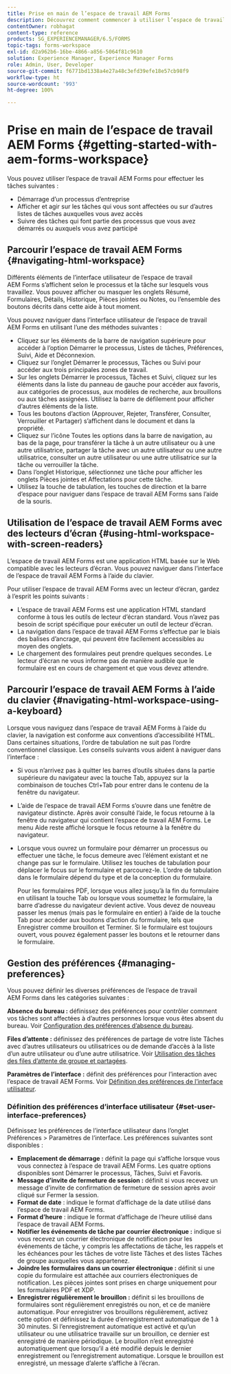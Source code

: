 ```yaml
---
title: Prise en main de l’espace de travail AEM Forms
description: Découvrez comment commencer à utiliser l’espace de travail AEM Forms LiveCycle pour gérer vos processus d’automatisation d’entreprise.
contentOwner: robhagat
content-type: reference
products: SG_EXPERIENCEMANAGER/6.5/FORMS
topic-tags: forms-workspace
exl-id: d2a962b6-16be-4866-a856-5064f81c9610
solution: Experience Manager, Experience Manager Forms
role: Admin, User, Developer
source-git-commit: f6771bd1338a4e27a48c3efd39efe18e57cb98f9
workflow-type: ht
source-wordcount: '993'
ht-degree: 100%

---
```


# Prise en main de l’espace de travail AEM Forms {#getting-started-with-aem-forms-workspace}

Vous pouvez utiliser l’espace de travail AEM Forms pour effectuer les tâches suivantes :

* Démarrage d’un processus d’entreprise
* Afficher et agir sur les tâches qui vous sont affectées ou sur d’autres listes de tâches auxquelles vous avez accès
* Suivre des tâches qui font partie des processus que vous avez démarrés ou auxquels vous avez participé

## Parcourir l’espace de travail AEM Forms {#navigating-html-workspace}

Différents éléments de l’interface utilisateur de l’espace de travail AEM Forms s’affichent selon le processus et la tâche sur lesquels vous travaillez. Vous pouvez afficher ou masquer les onglets Résumé, Formulaires, Détails, Historique, Pièces jointes ou Notes, ou l’ensemble des boutons décrits dans cette aide à tout moment.

Vous pouvez naviguer dans l’interface utilisateur de l’espace de travail AEM Forms en utilisant l’une des méthodes suivantes :

* Cliquez sur les éléments de la barre de navigation supérieure pour accéder à l’option Démarrer le processus, Listes de tâches, Préférences, Suivi, Aide et Déconnexion.
* Cliquez sur l’onglet Démarrer le processus, Tâches ou Suivi pour accéder aux trois principales zones de travail.
* Sur les onglets Démarrer le processus, Tâches et Suivi, cliquez sur les éléments dans la liste du panneau de gauche pour accéder aux favoris, aux catégories de processus, aux modèles de recherche, aux brouillons ou aux tâches assignées. Utilisez la barre de défilement pour afficher d’autres éléments de la liste.
* Tous les boutons d’action (Approuver, Rejeter, Transférer, Consulter, Verrouiller et Partager) s’affichent dans le document et dans la propriété.
* Cliquez sur l’icône Toutes les options dans la barre de navigation, au bas de la page, pour transférer la tâche à un autre utilisateur ou à une autre utilisatrice, partager la tâche avec un autre utilisateur ou une autre utilisatrice, consulter un autre utilisateur ou une autre utilisatrice sur la tâche ou verrouiller la tâche.
* Dans l’onglet Historique, sélectionnez une tâche pour afficher les onglets Pièces jointes et Affectations pour cette tâche.
* Utilisez la touche de tabulation, les touches de direction et la barre d’espace pour naviguer dans l’espace de travail AEM Forms sans l’aide de la souris.

## Utilisation de l’espace de travail AEM Forms avec des lecteurs d’écran {#using-html-workspace-with-screen-readers}

L’espace de travail AEM Forms est une application HTML basée sur le Web compatible avec les lecteurs d’écran. Vous pouvez naviguer dans l’interface de l’espace de travail AEM Forms à l’aide du clavier.

Pour utiliser l’espace de travail AEM Forms avec un lecteur d’écran, gardez à l’esprit les points suivants :

* L’espace de travail AEM Forms est une application HTML standard conforme à tous les outils de lecteur d’écran standard. Vous n’avez pas besoin de script spécifique pour exécuter un outil de lecteur d’écran.
* La navigation dans l’espace de travail AEM Forms s’effectue par le biais des balises d’ancrage, qui peuvent être facilement accessibles au moyen des onglets.
* Le chargement des formulaires peut prendre quelques secondes. Le lecteur d’écran ne vous informe pas de manière audible que le formulaire est en cours de chargement et que vous devez attendre.

## Parcourir l’espace de travail AEM Forms à l’aide du clavier {#navigating-html-workspace-using-a-keyboard}

Lorsque vous naviguez dans l’espace de travail AEM Forms à l’aide du clavier, la navigation est conforme aux conventions d’accessibilité HTML. Dans certaines situations, l’ordre de tabulation ne suit pas l’ordre conventionnel classique. Les conseils suivants vous aident à naviguer dans l’interface :

* Si vous n’arrivez pas à quitter les barres d’outils situées dans la partie supérieure du navigateur avec la touche Tab, appuyez sur la combinaison de touches Ctrl+Tab pour entrer dans le contenu de la fenêtre du navigateur.
* L’aide de l’espace de travail AEM Forms s’ouvre dans une fenêtre de navigateur distincte. Après avoir consulté l’aide, le focus retourne à la fenêtre du navigateur qui contient l’espace de travail AEM Forms. Le menu Aide reste affiché lorsque le focus retourne à la fenêtre du navigateur.
* Lorsque vous ouvrez un formulaire pour démarrer un processus ou effectuer une tâche, le focus demeure avec l’élément existant et ne change pas sur le formulaire. Utilisez les touches de tabulation pour déplacer le focus sur le formulaire et parcourez-le. L’ordre de tabulation dans le formulaire dépend du type et de la conception du formulaire.

  Pour les formulaires PDF, lorsque vous allez jusqu’à la fin du formulaire en utilisant la touche Tab ou lorsque vous soumettez le formulaire, la barre d’adresse du navigateur devient active. Vous devez de nouveau passer les menus (mais pas le formulaire en entier) à l’aide de la touche Tab pour accéder aux boutons d’action du formulaire, tels que Enregistrer comme brouillon et Terminer. Si le formulaire est toujours ouvert, vous pouvez également passer les boutons et le retourner dans le formulaire.

## Gestion des préférences {#managing-preferences}

Vous pouvez définir les diverses préférences de l’espace de travail AEM Forms dans les catégories suivantes :

**Absence du bureau :** définissez des préférences pour contrôler comment vos tâches sont affectées à d’autres personnes lorsque vous êtes absent du bureau. Voir [Configuration des préférences d’absence du bureau](todo-lists.md#setting-out-of-office-preferences).

**Files d’attente :** définissez des préférences de partage de votre liste Tâches avec d’autres utilisateurs ou utilisatrices ou de demande d’accès à la liste d’un autre utilisateur ou d’une autre utilisatrice. Voir [Utilisation des tâches des files d’attente de groupe et partagées](todo-lists.md#working-with-tasks-from-group-and-shared-queues).

**Paramètres de l’interface :** définit des préférences pour l’interaction avec l’espace de travail AEM Forms. Voir [Définition des préférences de l’interface utilisateur](#set-user-interface-preferences).

### Définition des préférences d’interface utilisateur {#set-user-interface-preferences}

Définissez les préférences de l’interface utilisateur dans l’onglet Préférences > Paramètres de l’interface. Les préférences suivantes sont disponibles :

* **Emplacement de démarrage :** définit la page qui s’affiche lorsque vous vous connectez à l’espace de travail AEM Forms. Les quatre options disponibles sont Démarrer le processus, Tâches, Suivi et Favoris.
* **Message d’invite de fermeture de session :** définit si vous recevez un message d’invite de confirmation de fermeture de session après avoir cliqué sur Fermer la session.
* **Format de date** : indique le format d’affichage de la date utilisé dans l’espace de travail AEM Forms.
* **Format d’heure** : indique le format d’affichage de l’heure utilisé dans l’espace de travail AEM Forms.
* **Notifier les événements de tâche par courrier électronique :** indique si vous recevez un courrier électronique de notification pour les événements de tâche, y compris les affectations de tâche, les rappels et les échéances pour les tâches de votre liste Tâches et des listes Tâches de groupe auxquelles vous appartenez.
* **Joindre les formulaires dans un courrier électronique :** définit si une copie du formulaire est attachée aux courriers électroniques de notification. Les pièces jointes sont prises en charge uniquement pour les formulaires PDF et XDP.
* **Enregistrer régulièrement le brouillon :** définit si les brouillons de formulaires sont régulièrement enregistrés ou non, et ce de manière automatique. Pour enregistrer vos brouillons régulièrement, activez cette option et définissez la durée d’enregistrement automatique de 1 à 30 minutes. Si l’enregistrement automatique est activé et qu’un utilisateur ou une utilisatrice travaille sur un brouillon, ce dernier est enregistré de manière périodique. Le brouillon n’est enregistré automatiquement que lorsqu’il a été modifié depuis le dernier enregistrement ou l’enregistrement automatique. Lorsque le brouillon est enregistré, un message d’alerte s’affiche à l’écran.
